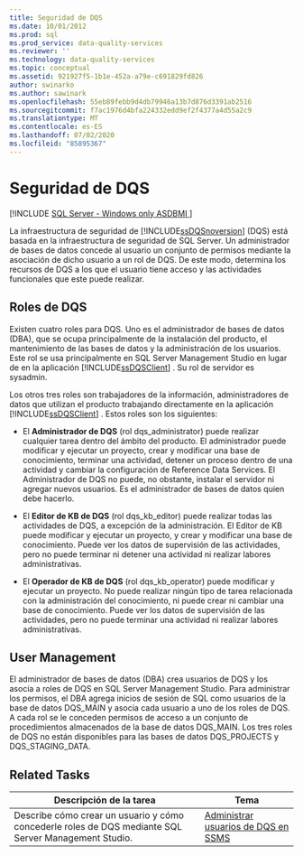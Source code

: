 ```yaml
---
title: Seguridad de DQS
ms.date: 10/01/2012
ms.prod: sql
ms.prod_service: data-quality-services
ms.reviewer: ''
ms.technology: data-quality-services
ms.topic: conceptual
ms.assetid: 921927f5-1b1e-452a-a79e-c691829fd826
author: swinarko
ms.author: sawinark
ms.openlocfilehash: 55eb89febb9d4db79946a13b7d876d3391ab2516
ms.sourcegitcommit: f7ac1976d4bfa224332edd9ef2f4377a4d55a2c9
ms.translationtype: MT
ms.contentlocale: es-ES
ms.lasthandoff: 07/02/2020
ms.locfileid: "85895367"
---
```

# <a name="dqs-security"></a>Seguridad de DQS

[!INCLUDE [SQL Server - Windows only ASDBMI  ](../includes/applies-to-version/sqlserver.md)]

  La infraestructura de seguridad de [!INCLUDE[ssDQSnoversion](../includes/ssdqsnoversion-md.md)] (DQS) está basada en la infraestructura de seguridad de SQL Server. Un administrador de bases de datos concede al usuario un conjunto de permisos mediante la asociación de dicho usuario a un rol de DQS. De este modo, determina los recursos de DQS a los que el usuario tiene acceso y las actividades funcionales que este puede realizar.  
  
## <a name="dqs-roles"></a>Roles de DQS  
 Existen cuatro roles para DQS. Uno es el administrador de bases de datos (DBA), que se ocupa principalmente de la instalación del producto, el mantenimiento de las bases de datos y la administración de los usuarios. Este rol se usa principalmente en SQL Server Management Studio en lugar de en la aplicación [!INCLUDE[ssDQSClient](../includes/ssdqsclient-md.md)] . Su rol de servidor es sysadmin.  
  
 Los otros tres roles son trabajadores de la información, administradores de datos que utilizan el producto trabajando directamente en la aplicación [!INCLUDE[ssDQSClient](../includes/ssdqsclient-md.md)] . Estos roles son los siguientes:  
  
-   El **Administrador de DQS** (rol dqs_administrator) puede realizar cualquier tarea dentro del ámbito del producto. El administrador puede modificar y ejecutar un proyecto, crear y modificar una base de conocimiento, terminar una actividad, detener un proceso dentro de una actividad y cambiar la configuración de Reference Data Services. El Administrador de DQS no puede, no obstante, instalar el servidor ni agregar nuevos usuarios. Es el administrador de bases de datos quien debe hacerlo.  
  
-   El **Editor de KB de DQS** (rol dqs_kb_editor) puede realizar todas las actividades de DQS, a excepción de la administración. El Editor de KB puede modificar y ejecutar un proyecto, y crear y modificar una base de conocimiento. Puede ver los datos de supervisión de las actividades, pero no puede terminar ni detener una actividad ni realizar labores administrativas.  
  
-   El **Operador de KB de DQS** (rol dqs_kb_operator) puede modificar y ejecutar un proyecto. No puede realizar ningún tipo de tarea relacionada con la administración del conocimiento, ni puede crear ni cambiar una base de conocimiento. Puede ver los datos de supervisión de las actividades, pero no puede terminar una actividad ni realizar labores administrativas.  
  
## <a name="user-management"></a>User Management  
 El administrador de bases de datos (DBA) crea usuarios de DQS y los asocia a roles de DQS en SQL Server Management Studio. Para administrar los permisos, el DBA agrega inicios de sesión de SQL como usuarios de la base de datos DQS_MAIN y asocia cada usuario a uno de los roles de DQS. A cada rol se le conceden permisos de acceso a un conjunto de procedimientos almacenados de la base de datos DQS_MAIN. Los tres roles de DQS no están disponibles para las bases de datos DQS_PROJECTS y DQS_STAGING_DATA.  
  
## <a name="related-tasks"></a>Related Tasks  
  
|Descripción de la tarea|Tema|  
|----------------------|-----------|  
|Describe cómo crear un usuario y cómo concederle roles de DQS mediante SQL Server Management Studio.|[Administrar usuarios de DQS en SSMS](https://msdn.microsoft.com/library/955af01d-00da-4c51-9311-f3848749df54)|  
  
  
